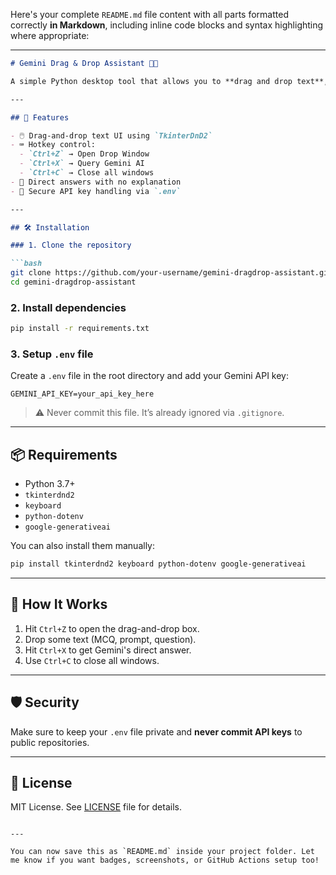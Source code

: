 Here's your complete `README.md` file content with all parts formatted correctly **in Markdown**, including inline code blocks and syntax highlighting where appropriate:

---

````markdown
# Gemini Drag & Drop Assistant 🧠✨

A simple Python desktop tool that allows you to **drag and drop text**, query Google's **Gemini AI**, and get direct answers using keyboard shortcuts.

---

## 🚀 Features

- 🖱️ Drag-and-drop text UI using `TkinterDnD2`
- ⌨️ Hotkey control:
  - `Ctrl+Z` → Open Drop Window
  - `Ctrl+X` → Query Gemini AI
  - `Ctrl+C` → Close all windows
- 🤖 Direct answers with no explanation
- 🔐 Secure API key handling via `.env`

---

## 🛠️ Installation

### 1. Clone the repository

```bash
git clone https://github.com/your-username/gemini-dragdrop-assistant.git
cd gemini-dragdrop-assistant
````

### 2. Install dependencies

```bash
pip install -r requirements.txt
```

### 3. Setup `.env` file

Create a `.env` file in the root directory and add your Gemini API key:

```env
GEMINI_API_KEY=your_api_key_here
```

> ⚠️ Never commit this file. It’s already ignored via `.gitignore`.

---

## 📦 Requirements

* Python 3.7+
* `tkinterdnd2`
* `keyboard`
* `python-dotenv`
* `google-generativeai`

You can also install them manually:

```bash
pip install tkinterdnd2 keyboard python-dotenv google-generativeai
```

---

## 🧠 How It Works

1. Hit `Ctrl+Z` to open the drag-and-drop box.
2. Drop some text (MCQ, prompt, question).
3. Hit `Ctrl+X` to get Gemini's direct answer.
4. Use `Ctrl+C` to close all windows.

---

## 🛡️ Security

Make sure to keep your `.env` file private and **never commit API keys** to public repositories.

---

## 📄 License

MIT License. See [LICENSE](LICENSE) file for details.

```

---

You can now save this as `README.md` inside your project folder. Let me know if you want badges, screenshots, or GitHub Actions setup too!
```
